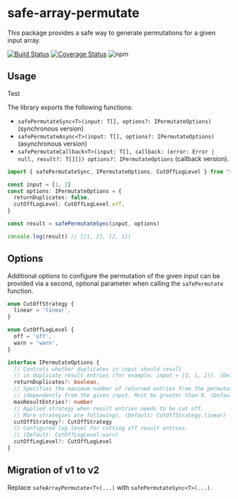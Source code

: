 # safe-array-permutate

This package provides a safe way to generate permutations for a given input array. 

[![Build Status](https://app.travis-ci.com/jalorenz/safe-array-permutate.svg?branch=main)](https://app.travis-ci.com/jalorenz/safe-array-permutate)
[![Coverage Status](https://coveralls.io/repos/github/jalorenz/safe-array-permutate/badge.svg?branch=main)](https://coveralls.io/github/jalorenz/safe-array-permutate?branch=main)
![npm](https://img.shields.io/npm/dt/safe-array-permutate)

## Usage

Test

The library exports the following functions:

- `safePermutateSync<T>(input: T[], options?: IPermutateOptions)` (synchronous version)
- `safePermutateAsync<T>(input: T[], options?: IPermutateOptions)` (asynchronous version)
- `safePermutateCallback<T>(input: T[], callback: (error: Error | null, result?: T[][]) options?: IPermutateOptions` (callback version).

```ts
import { safePermutateSync, IPermutateOptions, CutOffLogLevel } from "safe-array-permutate"

const input = [1, 2]
const options: IPermutateOptions = {
  returnDuplicates: false,
  cutOffLogLevel: CutOffLogLevel.off,
}

const result = safePermutateSync(input, options)

console.log(result) // [[1, 2], [2, 1]]
```
## Options

Additional options to configure the permutation of the given input can be provided via a second, optional parameter when calling the ```safePermutate``` function.

```ts
enum CutOffStrategy {
  linear = 'linear',
}

enum CutOffLogLevel {
  off = 'off',
  warn = 'warn',
}

interface IPermutateOptions {
  // Controls whether duplicates in input should result 
  // in duplicate result entries (for example: input = [1, 1, 2]). (Default: false)
  returnDuplicates?: boolean,
  // Specifies the maximum number of returned entries from the permutation,
  // idependently from the given input. Must be greater than 0. (Default: Infinity)
  maxResultEntries?: number
  // Applied strategy when result entries needs to be cut off. 
  // More strategies are following). (Default: CutOffStrategy.linear)
  cutOffStrategy?: CutOffStrategy
  // Configured log level for cutting off result entries. 
  // (Default: CutOffLogLevel.warn)
  cutOffLogLevel?: CutOffLogLevel
}
```

## Migration of v1 to v2

Replace `safeArrayPermutate<T>(...)` with `safePermutateSync<T>(...)`.
